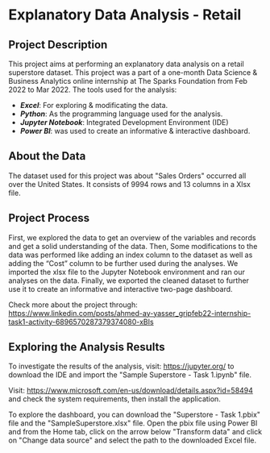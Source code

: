 # Explanatory Data Analysis - Retail

## Project Description
This project aims at performing an explanatory data analysis on a retail superstore dataset. This project was a part of a one-month Data Science & Business Analytics online internship at The Sparks Foundation from Feb 2022 to Mar 2022. The tools used for the analysis:
- _**Excel**_: For exploring & modificating the data. 
- _**Python**_: As the programming language used for the analysis.
- _**Jupyter Notebook**_: Integrated Development Environment (IDE)
- _**Power BI**_: was used to create an informative & interactive dashboard.

## About the Data
The dataset used for this project was about "Sales Orders" occurred all over the United States. It consists of 9994 rows and 13 columns in a Xlsx file.

## Project Process
First, we explored the data to get an overview of the variables and records and get a solid understanding of the data. Then, Some modifications to the data was performed like adding an index column to the dataset as well as adding the “Cost” column to be further used during the analyses. We imported the xlsx file to the Jupyter Notebook environment and ran our analyses on the data. Finally, we exported the cleaned dataset to further use it to create an informative and interactive two-page dashboard.

Check more about the project through: https://www.linkedin.com/posts/ahmed-ay-yasser_gripfeb22-internship-task1-activity-6896570287379374080-xBIs 

## Exploring the Analysis Results
To investigate the results of the analysis, visit: https://jupyter.org/ to download the IDE and import the "Sample Superstore - Task 1.ipynb" file.

Visit: https://www.microsoft.com/en-us/download/details.aspx?id=58494 and check the system requirements, then install the application.

To explore the dashboard, you can download the "Superstore - Task 1.pbix" file and the "SampleSuperstore.xlsx" file. Open the pbix file using Power BI and from the Home tab, click on the arrow below "Transform data" and click on "Change data source" and select the path to the downloaded Excel file. 

